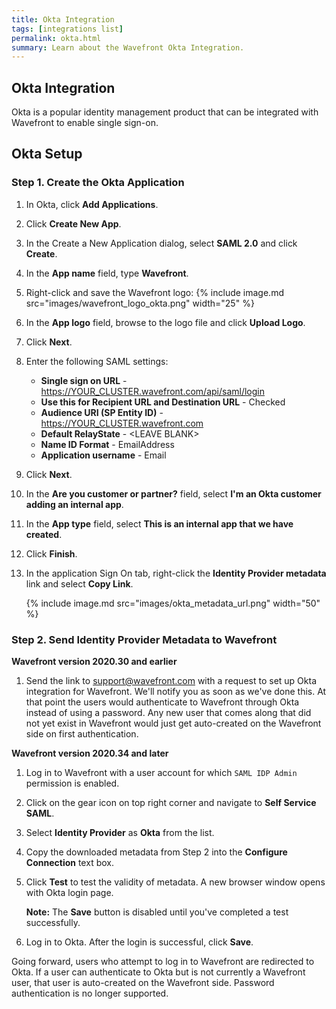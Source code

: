 ```yaml
---
title: Okta Integration
tags: [integrations list]
permalink: okta.html
summary: Learn about the Wavefront Okta Integration.
---
```

## Okta Integration

Okta is a popular identity management product that can be integrated with Wavefront to enable single sign-on.
## Okta Setup

### Step 1. Create the Okta Application

1. In Okta, click **Add Applications**. 
1. Click **Create New App**. 
1. In the Create a New Application dialog, select **SAML 2.0** and click **Create**.
1. In the **App name** field, type **Wavefront**.
1. Right-click and save the Wavefront logo: 
   {% include image.md src="images/wavefront_logo_okta.png" width="25" %}
1. In the **App logo** field, browse to the logo file and click **Upload Logo**.
1. Click **Next**. 
1. Enter the following SAML settings:
    - **Single sign on URL** - https://YOUR_CLUSTER.wavefront.com/api/saml/login
    - **Use this for Recipient URL and Destination URL** - Checked
    - **Audience URI (SP Entity ID)** - https://YOUR_CLUSTER.wavefront.com
    - **Default RelayState** - &lt;LEAVE BLANK&gt;
    - **Name ID Format** - EmailAddress
    - **Application username** - Email
1. Click **Next**.
1. In the **Are you customer or partner?** field, select **I'm an Okta customer adding an internal app**.
1. In the **App type** field, select **This is an internal app that we have created**.
1. Click **Finish**.
1. In the application Sign On tab, right-click the **Identity Provider metadata** link and select **Copy Link**.

   {% include image.md src="images/okta_metadata_url.png" width="50" %}


### Step 2. Send Identity Provider Metadata to Wavefront

**Wavefront version 2020.30 and earlier**

1. Send the link to [support@wavefront.com](mailto:support@wavefront.com) with a request to set up Okta integration for Wavefront. We'll notify you as soon as we've done this. At that point the users would authenticate to Wavefront through Okta instead of using a password. Any new user that comes along that did not yet exist in Wavefront would just get auto-created on the Wavefront side on first authentication.

**Wavefront version 2020.34 and later**

1. Log in to Wavefront with a user account for which `SAML IDP Admin` permission is enabled.
2. Click on the gear icon on top right corner and navigate to **Self Service SAML**.
3. Select **Identity Provider** as **Okta** from the list.
4. Copy the downloaded metadata from Step 2 into the **Configure Connection** text box.
5. Click **Test** to test the validity of metadata. A new browser window opens with Okta login page.

   **Note:** The **Save** button is disabled until you've completed a test successfully.

6. Log in to Okta. After the login is successful, click **Save**.

Going forward, users who attempt to log in to Wavefront are redirected to Okta. If a user can authenticate to Okta but is not currently a Wavefront user, that user is auto-created on the Wavefront side. Password authentication is no longer supported.


